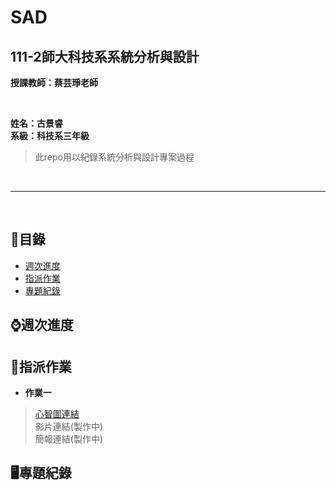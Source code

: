 # SAD

## 111-2師大科技系系統分析與設計

**授課教師：蔡芸琤老師**

<br />

**姓名：古景睿** <br/>
**系級：科技系三年級**
>此repo用以紀錄系統分析與設計專案過程

<br />  

----------------------------

<br />  

## 🧭目錄
- [週次進度](#週次進度)
- [指派作業](#指派作業)
- [專題紀錄](#專題紀錄)

## ⌚週次進度

## 💯指派作業
- **作業一**
> [心智圖連結](https://gitmind.com/app/docs/m3wnjzsz) <br />
> 影片連結(製作中) <br />
> 簡報連結(製作中)

## 🖥專題紀錄
